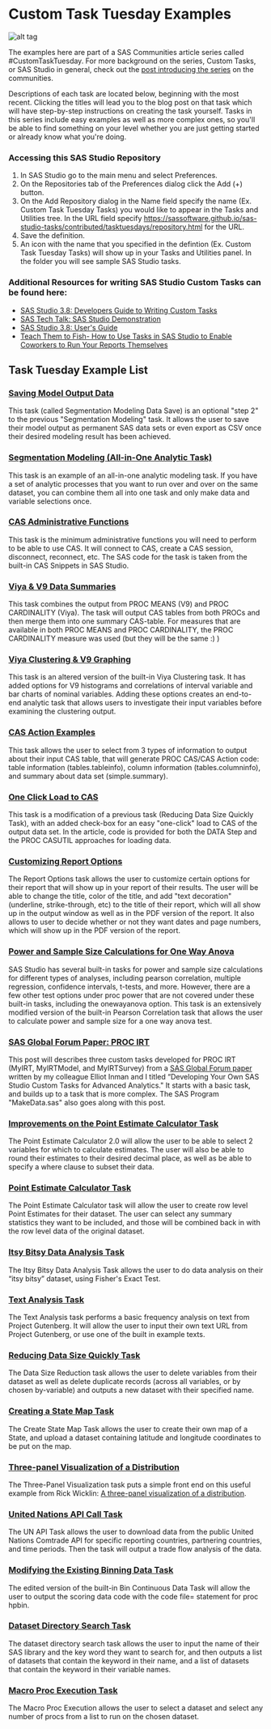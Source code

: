 # Custom Task Tuesday Examples
![alt tag](https://kntur85557.i.lithium.com/t5/image/serverpage/image-id/6482iADDEF4FC50E762AD/image-size/medium?v=1.0&px=400)

The examples here are part of a SAS Communities article series called #CustomTaskTuesday. For more background on the series, Custom Tasks, or SAS Studio in general, check out the [post introducing the series](https://communities.sas.com/t5/SAS-Communities-Library/Always-looking-for-a-shortcut-Custom-Task-Tuesday-is-for-you/ta-p/320053) on the communities.

Descriptions of each task are located below, beginning with the most recent. Clicking the titles will lead you to the blog post on that task which will have step-by-step instructions on creating the task yourself. 
Tasks in this series include easy examples as well as more complex ones, so you'll be able to find something on your level whether you are just getting started or already know what you're doing. 

### Accessing this SAS Studio Repository

1. In SAS Studio go to the main menu and select Preferences.
2. On the Repositories tab of the Preferences dialog click the Add (+) button.
3. On the Add Repository dialog in the Name field specify the name (Ex. Custom Task Tuesday Tasks) you would like to appear in the Tasks and Utilities tree. In the URL field specify https://sassoftware.github.io/sas-studio-tasks/contributed/tasktuesdays/repository.html for the URL.
4. Save the definition.
5. An icon with the name that you specified in the defintion (Ex. Custom Task Tuesday Tasks) will show up in your Tasks and Utilities panel. In the folder you will see sample SAS Studio tasks.

### Additional Resources for writing SAS Studio Custom Tasks can be found here:
* [SAS Studio 3.8: Developers Guide to Writing Custom Tasks](https://go.documentation.sas.com/?docsetId=webeditordg&docsetTarget=titlepage.htm&docsetVersion=3.8&locale=en)
* [SAS Tech Talk: SAS Studio Demonstration](https://www.youtube.com/watch?v=xa6CGmbwPic)
* [SAS Studio 3.8: User's Guide](https://go.documentation.sas.com/?docsetId=webeditorug&docsetTarget=titlepage.htm&docsetVersion=3.8&locale=en)
* [Teach Them to Fish- How to Use Tasks in SAS Studio to Enable Coworkers to Run Your Reports Themselves](http://support.sas.com/resources/papers/proceedings15/SAS1831-2015.pdf)

## Task Tuesday Example List

### [Saving Model Output Data](https://communities.sas.com/t5/SAS-Communities-Library/Custom-Task-Tuesday-Saving-Model-Output-Data/ta-p/551206)
This task (called Segmentation Modeling Data Save) is an optional "step 2" to the previous "Segmentation Modeling" task. It allows the user to save their model output as permanent SAS data sets or even export as CSV once their desired modeling result has been achieved. 

### [Segmentation Modeling (All-in-One Analytic Task)](https://communities.sas.com/t5/SAS-Communities-Library/Custom-Task-Tuesday-Segmentation-Modeling-All-in-One-Analytic/ta-p/549362)
This task is an example of an all-in-one analytic modeling task. If you have a set of analytic processes that you want to run over and over on the same dataset, you can combine them all into one task and only make data and variable selections once. 

### [CAS Administrative Functions](https://communities.sas.com/t5/SAS-Communities-Library/Custom-Task-Tuesday-CAS-Administrative-Functions/ta-p/547670)
This task is the minimum administrative functions you will need to perform to be able to use CAS. It will connect to CAS, create a CAS session, disconnect, reconnect, etc. The SAS code for the task is taken from the built-in CAS Snippets in SAS Studio. 

### [Viya & V9 Data Summaries](https://communities.sas.com/t5/SAS-Communities-Library/Custom-Task-Tuesday-Combine-Viya-amp-V9-Data-Summaries/ta-p/494967)
This task combines the output from PROC MEANS (V9) and PROC CARDINALITY (Viya). The task will output CAS tables from both PROCs and then merge them into one summary CAS-table. For measures that are available in both PROC MEANS and PROC CARDINALITY, the PROC CARDINALITY measure was used (but they will be the same :) )

### [Viya Clustering & V9 Graphing](https://communities.sas.com/t5/SAS-Communities-Library/Custom-Task-Tuesday-Combine-Viya-Clustering-and-V9-Graphing/ta-p/494133)
This task is an altered version of the built-in Viya Clustering task. It has added options for V9 histograms and correlations of interval variable and bar charts of nominal variables. Adding these options creates an end-to-end analytic task that allows users to investigate their input variables before examining the clustering output.

### [CAS Action Examples](https://communities.sas.com/t5/SAS-Communities-Library/Custom-Task-Tuesday-CAS-Actions-in-a-Custom-Task/ta-p/491264)
This task allows the user to select from 3 types of information to output about their input CAS table, that will generate PROC CAS/CAS Action code: table information (tables.tableinfo), column information (tables.columninfo), and summary about data set (simple.summary).

### [One Click Load to CAS](https://communities.sas.com/t5/SAS-Communities-Library/Custom-Task-Tuesday-One-Click-Load-to-CAS/ta-p/488649)
This task is a modification of a previous task (Reducing Data Size Quickly Task), with an added check-box for an easy "one-click" load to CAS of the output data set. In the article, code is provided for both the DATA Step and the PROC CASUTIL approaches for loading data.

### [Customizing Report Options](https://communities.sas.com/t5/SAS-Communities-Library/Custom-Task-Tuesday-Customizing-Report-Options/ta-p/360552)
The Report Options task allows the user to customize certain options for their report that will show up in your report of their results. The user will be able to change the title, color of the title, and add "text decoration" (underline, strike-through, etc) to the title of their report, which will all show up in the output window as well as in the PDF version of the report. It also allows to user to decide whether or not they want dates and page numbers, which will show up in the PDF version of the report. 

### [Power and Sample Size Calculations for One Way Anova](https://communities.sas.com/t5/SAS-Communities-Library/Custom-Task-Tuesday-Power-Analysis-for-One-Way-Anova/ta-p/350875)
SAS Studio has several built-in tasks for power and sample size calculations for different types of analyses, including pearson correlation, multiple regression, confidence intervals, t-tests, and more. However, there are a few other test options under proc power that are not covered under these built-in tasks, including the onewayanova option. This task is an extensively modified version of the built-in Pearson Correlation task that allows the user to calculate power and sample size for a one way anova test.

### [SAS Global Forum Paper: PROC IRT](https://communities.sas.com/t5/SAS-Communities-Library/Custom-Task-Tuesday-SAS-Global-Forum-PROC-IRT-Edition/ta-p/346886)
This post will describes three custom tasks developed for PROC IRT (MyIRT, MyIRTModel, and MyIRTSurvey) from a [SAS Global Forum paper](https://support.sas.com/resources/papers/proceedings17/SAS0677-2017.pdf) written by my colleague Elliot Inman and I titled “Developing Your Own SAS Studio Custom Tasks for Advanced Analytics." It starts with a basic task, and builds up to a task that is more complex. The SAS Program "MakeData.sas" also goes along with this post.

### [Improvements on the Point Estimate Calculator Task](https://communities.sas.com/t5/SAS-Communities-Library/Custom-Task-Tuesday-Improving-a-Basic-Task/ta-p/340494)
The Point Estimate Calculator 2.0 will allow the user to be able to select 2 variables for which to calculate estimates. The user will also be able to round their estimates to their desired decimal place, as well as be able to specify a where clause to subset their data.

### [Point Estimate Calculator Task](https://communities.sas.com/t5/SAS-Communities-Library/SAS-Studio-Custom-Task-Tuesday-Point-Estimate-Calculator/ta-p/336254)
The Point Estimate Calculator task will allow the user to create row level Point Estimates for their dataset. The user can select any summary statistics they want to be included, and those will be combined back in with the row level data of the original dataset.

### [Itsy Bitsy Data Analysis Task](https://communities.sas.com/t5/SAS-Communities-Library/SAS-Studio-Custom-Task-Tuesday-Itsy-Bitsy-Data-Analysis/ta-p/320627) 
The Itsy Bitsy Data Analysis Task allows the user to do data analysis on their “itsy bitsy” dataset, using Fisher's Exact Test. 

### [Text Analysis Task](https://communities.sas.com/t5/SAS-Communities-Library/SAS-Studio-Custom-Task-Tuesday-Text-Analysis/ta-p/320620)
The Text Analysis task performs a basic frequency analysis on text from Project Gutenberg. It will allow the user to input their own text URL from Project Gutenberg, or use one of the built in example texts.

### [Reducing Data Size Quickly Task](https://communities.sas.com/t5/SAS-Communities-Library/SAS-Studio-Custom-Task-Tuesday-Reducing-Data-Size-Quickly/ta-p/330931)
The Data Size Reduction task allows the user to delete variables from their dataset as well as delete duplicate records (across all variables, or by chosen by-variable) and outputs a new dataset with their specified name. 

### [Creating a State Map Task](https://communities.sas.com/t5/SAS-Communities-Library/SAS-Studio-Custom-Task-Tuesday-Creating-a-State-Map-Using-Proc/ta-p/320624)
The Create State Map Task allows the user to create their own map of a State, and upload a dataset containing latitude and longitude coordinates to be put on the map.

### [Three-panel Visualization of a Distribution](https://communities.sas.com/t5/SAS-Communities-Library/SAS-Custom-Task-Tuesday-How-to-create-the-Three-panel/ta-p/405555)
The Three-Panel Visualization task puts a simple front end on this useful example from Rick Wicklin: [A three-panel visualization of a distribution](https://blogs.sas.com/content/iml/2013/05/08/three-panel-visualization.html).

### [United Nations API Call Task](https://communities.sas.com/t5/SAS-Communities-Library/SAS-Studio-Custom-Task-Tuesday-API-Calls-Made-Easy/ta-p/320619)
The UN API Task allows the user to download data from the public United Nations Comtrade API for specific reporting countries, partnering countries, and time periods. Then the task will output a trade flow analysis of the data.

### [Modifying the Existing Binning Data Task](https://communities.sas.com/t5/SAS-Communities-Library/SAS-Studio-Custom-Task-Tuesday-Modifying-an-Existing-Task/ta-p/326790)
The edited version of the built-in Bin Continuous Data Task will allow the user to output the scoring data code with the code file= statement for proc hpbin.

### [Dataset Directory Search Task](https://communities.sas.com/t5/SAS-Communities-Library/SAS-Studio-Custom-Task-Tuesday-Dataset-Directory-Search-Task/ta-p/320617)
The dataset directory search task allows the user to input the name of their SAS library and the key word they want to search for, and then outputs a list of datasets that contain the keyword in their name, and a list of datasets that contain the keyword in their variable names.

### [Macro Proc Execution Task](https://communities.sas.com/t5/SAS-Communities-Library/SAS-Studio-Custom-Task-Tuesday-Macro-Proc-Execution/ta-p/320589)
The Macro Proc Execution allows the user to select a dataset and select any number of procs from a list to run on the chosen dataset.
